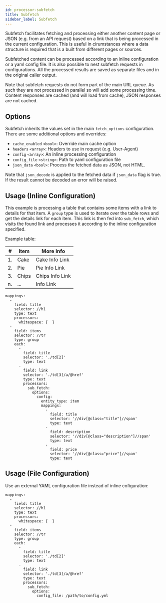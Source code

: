 ```yaml
---
id: processor-subfetch
title: Subfetch
sidebar_label: Subfetch
---
```


Subfetch facilitates fetching and processing either another content page or JSON (e.g. from an API request) based on a link that is being processed in the current configuration.  This is useful in cirumstances where a data structure is required that is a built from different pages or sources.

Subfetched content can be processed according to an inline configuration or a yaml config file.  It is also possible to nest subfetch requests in configurations.  All the processed results are saved as separate files and in the original caller output.

Note that subfetch requests do not form part of the main URL queue.  As such they are not processed in parallel so will add some processing time.  Content responses are cached (and will load from cache), JSON responses are not cached.


## Options

Subfetch inherits the values set in the main `fetch_options` configuration.  There are some additional options and overrides:

- `cache_enabled` `<bool>`: Override main cache option
- `headers` `<array>`: Headers to use in request (e.g. User-Agent)
- `config` `<array>`: An inline processing configuration
- `config_file` `<string>`: Path to yaml configuration file
- `json_data` `<bool>`: Process the fetched data as JSON, not HTML.

Note that `json_decode` is applied to the fetched data if `json_data` flag is true.  If the result cannot be decoded an error will be raised.


## Usage (Inline Configuration)

This example is processing a table that contains some items with a link to details for that item.  A `group` type is used to iterate over the table rows and get the details link for each item.  This link is then fed into `sub_fetch`, which visits the found link and processes it according to the inline configuration specified.

Example table:

| #           | Item        |  More Info  |
| ----------- | ----------- | ----------- |
| 1.  | Cake | <a>Cake Info Link</a> |
| 2.  | Pie | <a>Pie Info Link </a> |
| 3.  | Chips | <a>Chips Info Link</a> |
| n.  | ... | <a> Info Link</a> |

```
mappings:
  -
    field: title
    selector: //h1
    type: text
    processors:
      whitespace: {  }
  -
    field: items
    selector: //tr
    type: group
    each:
      -
        field: title
        selector: './td[2]'
        type: text
      -
        field: link
        selector: './td[3]/a/@href'
        type: text
        processors:
          sub_fetch:
            options:
              config:
                entity_type: item
                mappings:
                  -
                    field: title
                    selector: '//div[@class="title"]//span'
                    type: text
                  -
                    field: description
                    selector: '//div[@class="description"]//span'
                    type: text
                  -
                    field: price
                    selector: '//div[@class="price"]//span'
                    type: text

```



## Usage (File Configuration)

Use an external YAML configuration file instead of inline cofiguration:

```
mappings:
  -
    field: title
    selector: //h1
    type: text
    processors:
      whitespace: {  }
  -
    field: items
    selector: //tr
    type: group
    each:
      -
        field: title
        selector: './td[2]'
        type: text
      -
        field: link
        selector: './td[3]/a/@href'
        type: text
        processors:
          sub_fetch:
            options:
              config_file: /path/to/config.yml
                

```




